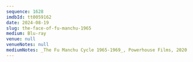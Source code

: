 ```yaml
---
sequence: 1628
imdbId: tt0059162
date: 2024-08-19
slug: the-face-of-fu-manchu-1965
medium: Blu-ray
venue: null
venueNotes: null
mediumNotes: _The Fu Manchu Cycle 1965-1969_, Powerhouse Films, 2020
---
```



